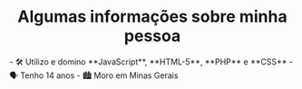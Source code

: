<h1 align="center">Algumas informações sobre minha pessoa</h1>
- 🛠️ Utilizo e domino **JavaScript**, **HTML-5**, **PHP** e **CSS**
- 🗣️ Tenho 14 anos
- 🏙️ Moro em Minas Gerais

